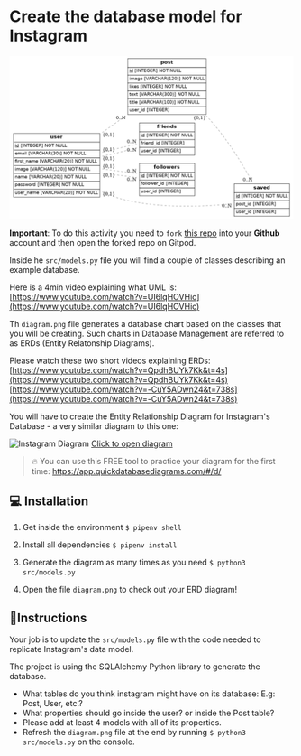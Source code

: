 # Create the database model for Instagram

<img src="diagram.png"/>

**Important**: To do this activity you need to `fork` [this repo](https://github.com/breatheco-de/exercise-instagram-data-modeling) into your **Github** account and then open the forked repo on Gitpod.

Inside he `src/models.py` file you will find a couple of classes describing an example database.

Here is a 4min video explaining what UML is: [https://www.youtube.com/watch?v=UI6lqHOVHic](https://www.youtube.com/watch?v=UI6lqHOVHic)

Th `diagram.png` file generates a database chart based on the classes that you will be creating. Such charts in Database Management are referred to as ERDs (Entity Relatonship Diagrams). 

Please watch these two short videos explaining ERDs: 
[https://www.youtube.com/watch?v=QpdhBUYk7Kk&t=4s](https://www.youtube.com/watch?v=QpdhBUYk7Kk&t=4s)
[https://www.youtube.com/watch?v=-CuY5ADwn24&t=738s](https://www.youtube.com/watch?v=-CuY5ADwn24&t=738s)

You will have to create the Entity Relationship Diagram for Instagram's Database - a very similar diagram to this one:

![Instagram Diagram](https://github.com/breatheco-de/exercise-instagram-data-modeling/blob/master/assets/example.png?raw=true)
[Click to open diagram](https://app.quickdatabasediagrams.com/#/d/LxNXQZ)

> 🔥 You can use this FREE tool to practice your diagram for the first time: https://app.quickdatabasediagrams.com/#/d/


## 💻 Installation

1. Get inside the environment `$ pipenv shell`

2. Install all dependencies `$ pipenv install`

3. Generate the diagram as many times as you need `$ python3 src/models.py`

4. Open the file `diagram.png` to check out your ERD diagram!


## 📝Instructions

Your job is to update the `src/models.py` file with the code needed to replicate Instagram's data model.

The project is using the SQLAlchemy Python library to generate the database.

- What tables do you think instagram might have on its database: E.g: Post, User, etc.?
- What properties should go inside the user? or inside the Post table?
- Please add at least 4 models with all of its properties.
- Refresh the `diagram.png` file at the end by running `$ python3 src/models.py` on the console.



